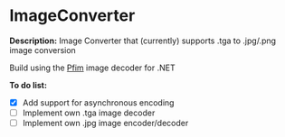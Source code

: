 # ImageConverter
**Description:** Image Converter that (currently) supports .tga to .jpg/.png image conversion

Build using the [Pfim](https://github.com/nickbabcock/Pfim) image decoder for .NET


**To do list:**
- [x] Add support for asynchronous encoding
- [ ] Implement own .tga image decoder
- [ ] Implement own .jpg image encoder/decoder
